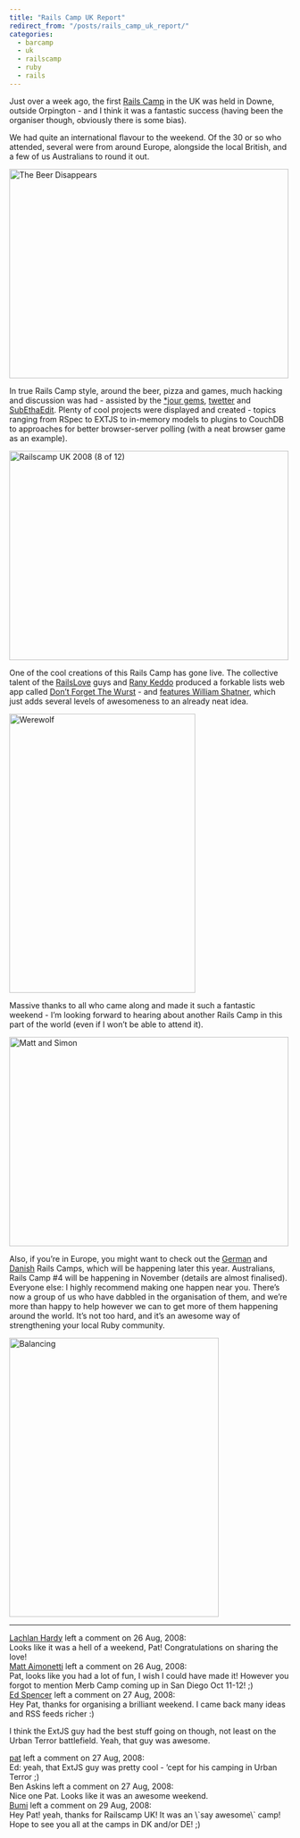 ```yaml
---
title: "Rails Camp UK Report"
redirect_from: "/posts/rails_camp_uk_report/"
categories:
  - barcamp
  - uk
  - railscamp
  - ruby
  - rails
---
```

Just over a week ago, the first [Rails Camp](http://railscamp08.org) in
the UK was held in Downe, outside Orpington - and I think it was a
fantastic success (having been the organiser though, obviously there is
some bias).

We had quite an international flavour to the weekend. Of the 30 or so
who attended, several were from around Europe, alongside the local
British, and a few of us Australians to round it out.

<a href="http://www.flickr.com/photos/freelancing_god/2788479123/" title="The Beer Disappears by freelancing god, on Flickr"><img src="http://farm4.static.flickr.com/3284/2788479123_228f905573.jpg" width="500" height="375" alt="The Beer Disappears" /></a>

In true Rails Camp style, around the beer, pizza and games, much hacking
and discussion was had - assisted by the [\*jour
gems](http://drnicwilliams.com/2008/06/18/what-is-gitjour-gemjour-starjour/),
[twetter](http://blog.allen.com.au/2008/6/24/rails-camp-the-third) and
[SubEthaEdit](http://www.codingmonkeys.de/subethaedit/). Plenty of cool
projects were displayed and created - topics ranging from RSpec to EXTJS
to in-memory models to plugins to CouchDB to approaches for better
browser-server polling (with a neat browser game as an example).

<a href="http://www.flickr.com/photos/ijonas/2777002162/" title="Railscamp UK 2008 (8 of 12) by ijonas, on Flickr"><img src="http://farm4.static.flickr.com/3230/2777002162_73f489a1fc.jpg" width="500" height="375" alt="Railscamp UK 2008 (8 of 12)" /></a>

One of the cool creations of this Rails Camp has gone live. The
collective talent of the [RailsLove](http://railslove.com/) guys and
[Rany Keddo](http://workingwithrails.com/person/7080-rany-keddo)
produced a forkable lists web app called [Don’t Forget The
Wurst](http://dontforgetthewurst.com/) - and [features William
Shatner](http://twitter.com/toolmantim/statuses/895307896), which just
adds several levels of awesomeness to an already neat idea.

<a href="http://www.flickr.com/photos/kerrybuckley/2771566537/" title="Werewolf by Kerry Buckley, on Flickr"><img src="http://farm4.static.flickr.com/3265/2771566537_1cd06ac8a5.jpg" width="333" height="500" alt="Werewolf" /></a>

Massive thanks to all who came along and made it such a fantastic
weekend - I’m looking forward to hearing about another Rails Camp in
this part of the world (even if I won’t be able to attend it).

<a href="http://www.flickr.com/photos/freelancing_god/2789354120/" title="Matt and Simon by freelancing god, on Flickr"><img src="http://farm4.static.flickr.com/3286/2789354120_99e3838e76.jpg" width="500" height="375" alt="Matt and Simon" /></a>

Also, if you’re in Europe, you might want to check out the
[German](http://railscamp.de/) and
[Danish](http://railscamp08.org/#dk_october_2008) Rails Camps, which
will be happening later this year. Australians, Rails Camp \#4 will be
happening in November (details are almost finalised). Everyone else: I
highly recommend making one happen near you. There’s now a group of us
who have dabbled in the organisation of them, and we’re more than happy
to help however we can to get more of them happening around the world.
It’s not too hard, and it’s an awesome way of strengthening your local
Ruby community.

<a href="http://www.flickr.com/photos/freelancing_god/2788505977/" title="Balancing by freelancing god, on Flickr"><img src="http://farm4.static.flickr.com/3216/2788505977_28ac44d72a.jpg" width="375" height="500" alt="Balancing" /></a>

------------------------------------------------------------------------

<div class="comments">
<div class="comment-author">
<a href="http://lachstock.com.au/">Lachlan Hardy</a> left a comment on
26 Aug, 2008:</div>

<div class="comment" markdown="1">
Looks like it was a hell of a weekend, Pat! Congratulations on sharing
the love!

</div>
<div class="comment-author">
<a href="http://railsontherun.com">Matt Aimonetti</a> left a comment on
26 Aug, 2008:</div>

<div class="comment" markdown="1">
Pat, looks like you had a lot of fun, I wish I could have made it!
However you forgot to mention Merb Camp coming up in San Diego Oct
11-12! ;)

</div>
<div class="comment-author">
<a href="http://edspencer.net">Ed Spencer</a> left a comment on 27 Aug,
2008:</div>

<div class="comment" markdown="1">
Hey Pat, thanks for organising a brilliant weekend. I came back many
ideas and RSS feeds richer :)

I think the ExtJS guy had the best stuff going on though, not least on
the Urban Terror battlefield. Yeah, that guy was awesome.

</div>
<div class="comment-author">
<a href="http://freelancing-gods.com">pat</a> left a comment on 27 Aug,
2008:</div>

<div class="comment" markdown="1">
Ed: yeah, that ExtJS guy was pretty cool - ’cept for his camping in
Urban Terror ;)

</div>
<div class="comment-author">
Ben Askins left a comment on 27 Aug, 2008:</div>

<div class="comment" markdown="1">
Nice one Pat. Looks like it was an awesome weekend.

</div>
<div class="comment-author">
<a href="http://tumble.railslove.com">Bumi</a> left a comment on 29 Aug,
2008:</div>

<div class="comment" markdown="1">
Hey Pat!  
yeah, thanks for Railscamp UK! It was an \`say awesome\` camp!  
Hope to see you all at the camps in DK and/or DE! ;)

</div>
</div>

